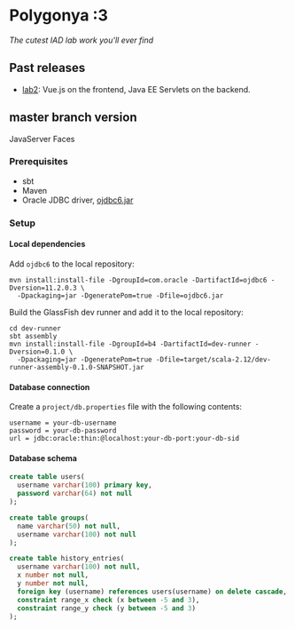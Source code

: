 # Polygonya :3

_The cutest IAD lab work you'll ever find_

## Past releases

* [lab2](https://github.com/band-of-four/polygonya/releases/tag/lab2):
Vue.js on the frontend, Java EE Servlets on the backend.

## master branch version

JavaServer Faces

### Prerequisites

* sbt
* Maven
* Oracle JDBC driver, [ojdbc6.jar](https://www.oracle.com/technetwork/apps-tech/jdbc-112010-090769.html)

### Setup

#### Local dependencies

Add `ojdbc6` to the local repository:
```
mvn install:install-file -DgroupId=com.oracle -DartifactId=ojdbc6 -Dversion=11.2.0.3 \
  -Dpackaging=jar -DgeneratePom=true -Dfile=ojdbc6.jar
```

Build the GlassFish dev runner and add it to the local repository:
```
cd dev-runner
sbt assembly
mvn install:install-file -DgroupId=b4 -DartifactId=dev-runner -Dversion=0.1.0 \
  -Dpackaging=jar -DgeneratePom=true -Dfile=target/scala-2.12/dev-runner-assembly-0.1.0-SNAPSHOT.jar
```

#### Database connection

Create a `project/db.properties` file with the following contents:
```
username = your-db-username
password = your-db-password
url = jdbc:oracle:thin:@localhost:your-db-port:your-db-sid 
```

#### Database schema

```sql
create table users(
  username varchar(100) primary key,
  password varchar(64) not null
);

create table groups(
  name varchar(50) not null,
  username varchar(100) not null
);

create table history_entries(
  username varchar(100) not null,
  x number not null,
  y number not null,
  foreign key (username) references users(username) on delete cascade,
  constraint range_x check (x between -5 and 3),
  constraint range_y check (y between -5 and 3)
);
```
